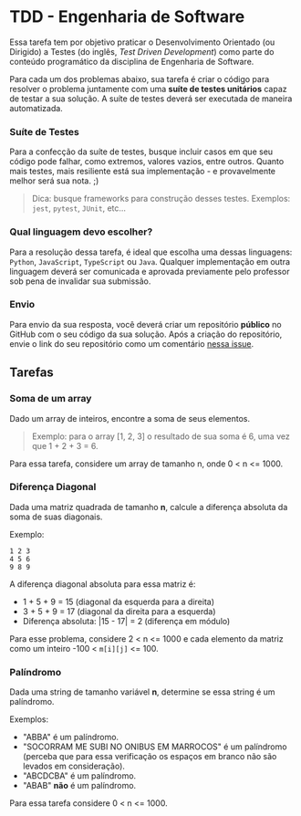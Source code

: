 # TDD - Engenharia de Software

Essa tarefa tem por objetivo praticar o Desenvolvimento Orientado (ou Dirigido) a Testes (do inglês, *Test Driven Development*) como parte do conteúdo programático da disciplina de Engenharia de Software.

Para cada um dos problemas abaixo, sua tarefa é criar o código para resolver o problema juntamente com uma **suíte de testes unitários** capaz de testar a sua solução. A suíte de testes deverá ser executada de maneira automatizada.

### Suíte de Testes
Para a confecção da suíte de testes, busque incluir casos em que seu código pode falhar, como extremos, valores vazios, entre outros. Quanto mais testes, mais resiliente está sua implementação - e provavelmente melhor será sua nota. ;)

> Dica: busque frameworks para construção desses testes. Exemplos: `jest`, `pytest`, `JUnit`, etc...

### Qual linguagem devo escolher?
Para a resolução dessa tarefa, é ideal que escolha uma dessas linguagens: `Python`, `JavaScript`, `TypeScript` ou `Java`. Qualquer implementação em outra linguagem deverá ser comunicada e aprovada previamente pelo professor sob pena de invalidar sua submissão.

### Envio
Para envio da sua resposta, você deverá criar um repositório **público** no GitHub com o seu código da sua solução. Após a criação do repositório, envie o link do seu repositório como um comentário [nessa issue](https://github.com/cavalcantigor/eng-software-tdd/issues/1).

## Tarefas

### Soma de um array
Dado um array de inteiros, encontre a soma de seus elementos.
> Exemplo: para o array [1, 2, 3] o resultado de sua soma é 6, uma vez que 1 + 2 + 3 = 6.

Para essa tarefa, considere um array de tamanho n, onde 0 < n <= 1000.

### Diferença Diagonal
Dada uma matriz quadrada de tamanho **n**, calcule a diferença absoluta da soma de suas diagonais.

 Exemplo: 
```
1 2 3
4 5 6
9 8 9
```
A diferença diagonal absoluta para essa matriz é:
- 1 + 5 + 9 = 15 (diagonal da esquerda para a direita)
- 3 + 5 + 9 = 17 (diagonal da direita para a esquerda)
- Diferença absoluta: |15 - 17| = 2 (diferença em módulo)

Para esse problema, considere 2 < n <= 1000 e cada elemento da matriz como um inteiro -100 < `m[i][j]` <= 100.

### Palíndromo
Dada uma string de tamanho variável **n**, determine se essa string é um palíndromo.

Exemplos:
- "ABBA" é um palíndromo.
- "SOCORRAM ME SUBI NO ONIBUS EM MARROCOS" é um palíndromo (perceba que para essa verificação os espaços em branco não são levados em consideração).
- "ABCDCBA" é um palíndromo.
- "ABAB" **não** é um palíndromo.


Para essa tarefa considere 0 < n <= 1000.
